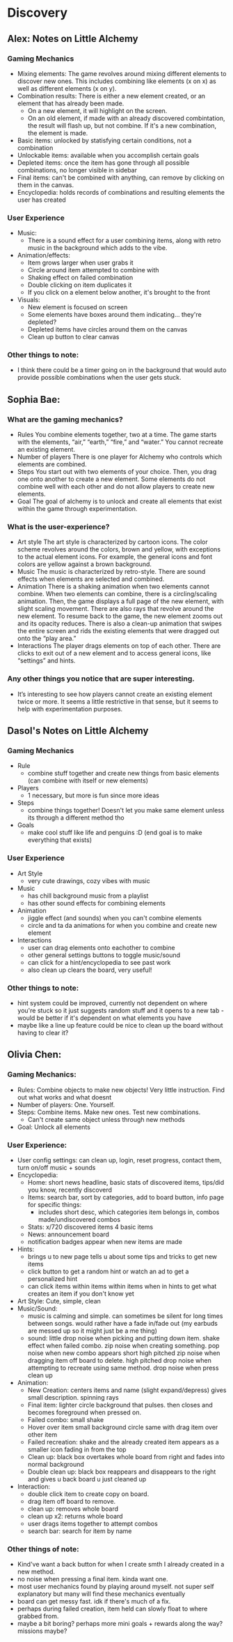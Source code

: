 # Discovery
## Alex: Notes on Little Alchemy
### Gaming Mechanics
- Mixing elements: The game revolves around mixing different elements to discover new ones. This includes combining like elements (x on x) as well as different elements (x on y).
- Combination results: There is either a new element created, or an element that has already been made.
  - On a new element, it will highlight on the screen.
  - On an old element, if made with an already discovered combintation, the result will flash up, but not combine. If it's a new combination, the element is made.
- Basic items: unlocked by statisfying certain conditions, not a combination
- Unlockable items: available when you accomplish certain goals
- Depleted items: once the item has gone through all possible combinations, no longer visible in sidebar
- Final items: can't be combined with anything, can remove by clicking on them in the canvas.
- Encyclopedia: holds records of combinations and resulting elements the user has created
### User Experience
- Music: 
  - There is a sound effect for a user combining items, along with retro music in the background which adds to the vibe.
- Animation/effects:
  - Item grows larger when user grabs it
  - Circle around item attempted to combine with
  - Shaking effect on failed combination
  - Double clicking on item duplicates it
  - If you click on a element below another, it's brought to the front
- Visuals: 
  - New element is focused on screen
  - Some elements have boxes around them indicating... they're depleted?
  - Depleted items have circles around them on the canvas
  - Clean up button to clear canvas

### Other things to note:
- I think there could be a timer going on in the background that would auto provide possible combinations when the user gets stuck.


## Sophia Bae:

### What are the gaming mechanics? 
- Rules
You combine elements together, two at a time. The game starts with the elements, “air,” “earth,” “fire,” and “water.” You cannot recreate an existing element.
- Number of players
There is one player for Alchemy who controls which elements are combined.
- Steps
You start out with two elements of your choice. Then, you drag one onto another to create a new element. Some elements do not combine well with each other and do not allow players to create new elements. 
- Goal
The goal of alchemy is to unlock and create all elements that exist within the game through experimentation.
	 
### What is the user-experience? 
- Art style
The art style is characterized by cartoon icons. The color scheme revolves around the colors, brown and yellow, with exceptions to the actual element icons. For example, the general icons and font colors are yellow against a brown background.
- Music
The music is characterized by retro-style. There are sound effects when elements are selected and combined.
- Animation
There is a shaking animation when two elements cannot combine. When two elements can combine, there is a circling/scaling animation. Then, the game displays a full page of the new element, with slight scaling movement. There are also rays that revolve around the new element. To resume back to the game, the new element zooms out and its opacity reduces. There is also a clean-up animation that swipes the entire screen and rids the existing elements that were dragged out onto the “play area.”
- Interactions
The player drags elements on top of each other. There are clicks to exit out of a new element and to access general icons, like “settings” and hints.

### Any other things you notice that are super interesting.
- It’s interesting to see how players cannot create an existing element twice or more. It seems a little restrictive in that sense, but it seems to help with experimentation purposes.


## Dasol's Notes on Little Alchemy
### Gaming Mechanics
- Rule 
  - combine stuff together and create new things from basic elements (can combine with itself or new elements)
- Players
  - 1 necessary, but more is fun since more ideas
- Steps 
  - combine things together! Doesn't let you make same element unless its through a different method tho
- Goals 
  - make cool stuff like life and penguins :D (end goal is to make everything that exists)


### User Experience
- Art Style
  - very cute drawings, cozy vibes with music
- Music 
  - has chill background music from a playlist
  - has other sound effects for combining elements
- Animation
  - jiggle effect (and sounds) when you can't combine elements
  - circle and ta da animations for when you combine and create new element
- Interactions
  - user can drag elements onto eachother to combine
  - other general settings buttons to toggle music/sound
  - can click for a hint/encyclopedia to see past work
  - also clean up clears the board, very useful!

### Other things to note:
- hint system could be improved, currently not dependent on where you're stuck so it just suggests random stuff and it opens to a new tab - would be better if it's dependent on what elements you have
- maybe like a line up feature could be nice to clean up the board without having to clear it?


## Olivia Chen:

### Gaming Mechanics:
- Rules: Combine objects to make new objects! Very little instruction. Find out what works and what doesnt
- Number of players: One. Yourself.
- Steps: Combine items. Make new ones. Test new combinations.
  - Can't create same object unless through new methods
- Goal: Unlock all elements

### User Experience:
- User config settings: can clean up, login, reset progress, contact them, turn on/off music + sounds
- Encyclopedia:
  - Home: short news headline, basic stats of discovered items, tips/did you know, recently discoverd
  - Items: search bar, sort by categories, add to board button, info page for specific things:
    - includes short desc, which categories item belongs in, combos made/undiscovered combos
  - Stats: x/720 discovered items 4 basic items
  - News: announcement board
  - notification badges appear when new items are made
- Hints: 
  - brings u to new page tells u about some tips and tricks to get new items
  - click button to get a random hint or watch an ad to get a personalized hint
  - can click items within items within items when in hints to get what creates an item if you don't know yet 
- Art Style: Cute, simple, clean
- Music/Sound: 
  - music is calming and simple. can sometimes be silent for long times between songs. would rather have a fade in/fade out (my earbuds are messed up so it might just be a me thing)
  - sound: little drop noise when picking and putting down item. shake effect when failed combo. zip noise when creating something. pop noise when new combo appears short high pitched zip noise when dragging item off board to delete. high pitched drop noise when attempting to recreate using same method. drop noise when press clean up
- Animation: 
  - New Creation: centers items and name (slight expand/depress) gives small description. spinning rays
  - Final item: lighter circle background that pulses. then closes and becomes foreground when pressed on.
  - Failed combo: small shake
  - Hover over item small background circle same with drag item over other item
  - Failed recreation: shake and the already created item appears as a smaller icon fading in from the top
  - Clean up: black box overtakes whole board from right and fades into normal background
  - Double clean up: black box reappears and disappears to the right and gives u back board u just cleaned up
- Interaction:
  - double click item to create copy on board.
  - drag item off board to remove.
  - clean up: removes whole board
  - clean up x2: returns whole board
  - user drags items together to attempt combos
  - search bar: search for item by name
  

### Other things of note:
- Kind've want a back button for when I create smth I already created in a new method. 
- no noise when pressing a final item. kinda want one.
- most user mechanics found by playing around myself. not super self explanatory but many will find these mechanics eventually
- board can get messy fast. idk if there's much of a fix.
- perhaps during failed creation, item held can slowly float to where grabbed from.
- maybe a bit boring? perhaps more mini goals + rewards along the way? missions maybe?